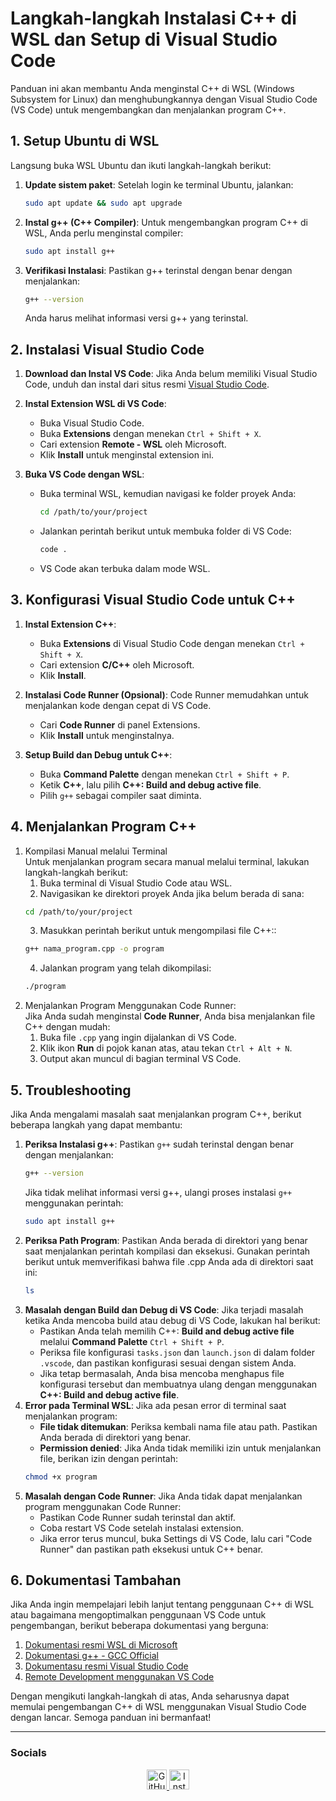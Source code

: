 # Langkah-langkah Instalasi C++ di WSL dan Setup di Visual Studio Code

Panduan ini akan membantu Anda menginstal C++ di WSL (Windows Subsystem for Linux) dan menghubungkannya dengan Visual Studio Code (VS Code) untuk mengembangkan dan menjalankan program C++.

## 1. Setup Ubuntu di WSL
Langsung buka WSL Ubuntu dan ikuti langkah-langkah berikut:

1. **Update sistem paket**:
   Setelah login ke terminal Ubuntu, jalankan:
   ```bash
   sudo apt update && sudo apt upgrade
   ```

2. **Instal g++ (C++ Compiler)**:
   Untuk mengembangkan program C++ di WSL, Anda perlu menginstal compiler:
   ```bash
   sudo apt install g++
   ```

3. **Verifikasi Instalasi**:
   Pastikan g++ terinstal dengan benar dengan menjalankan:
   ```bash
   g++ --version
   ```
   Anda harus melihat informasi versi g++ yang terinstal.


## 2. Instalasi Visual Studio Code

1. **Download dan Instal VS Code**:
   Jika Anda belum memiliki Visual Studio Code, unduh dan instal dari situs resmi [Visual Studio Code](https://code.visualstudio.com/).

2. **Instal Extension WSL di VS Code**:
   - Buka Visual Studio Code.
   - Buka **Extensions** dengan menekan `Ctrl + Shift + X`.
   - Cari extension **Remote - WSL** oleh Microsoft.
   - Klik **Install** untuk menginstal extension ini.

3. **Buka VS Code dengan WSL**:
   - Buka terminal WSL, kemudian navigasi ke folder proyek Anda:
      ```bash
      cd /path/to/your/project
      ```
   - Jalankan perintah berikut untuk membuka folder di VS Code:
      ```bash
      code .
      ```
   - VS Code akan terbuka dalam mode WSL.


## 3. Konfigurasi Visual Studio Code untuk C++

1. **Instal Extension C++**:
   - Buka **Extensions** di Visual Studio Code dengan menekan `Ctrl + Shift + X`.
   - Cari extension **C/C++** oleh Microsoft.
   - Klik **Install**.

2. **Instalasi Code Runner (Opsional)**:
   Code Runner memudahkan untuk menjalankan kode dengan cepat di VS Code.
   - Cari **Code Runner** di panel Extensions.
   - Klik **Install** untuk menginstalnya.

3. **Setup Build dan Debug untuk C++**:
   - Buka **Command Palette** dengan menekan `Ctrl + Shift + P`.
   - Ketik **C++**, lalu pilih **C++: Build and debug active file**.
   - Pilih `g++` sebagai compiler saat diminta.


## 4. Menjalankan Program C++

1. Kompilasi Manual melalui Terminal  
   Untuk menjalankan program secara manual melalui terminal, lakukan langkah-langkah berikut:
   1. Buka terminal di Visual Studio Code atau WSL.
   2. Navigasikan ke direktori proyek Anda jika belum berada di sana:
   ```bash
   cd /path/to/your/project
   ```
   3. Masukkan perintah berikut untuk mengompilasi file C++::
   ```bash
   g++ nama_program.cpp -o program
   ```
   4. Jalankan program yang telah dikompilasi:
   ```bash
   ./program
   ```
2. Menjalankan Program Menggunakan Code Runner:  
   Jika Anda sudah menginstal **Code Runner**, Anda bisa menjalankan file C++ dengan mudah:
   1. Buka file `.cpp` yang ingin dijalankan di VS Code.
   2. Klik ikon **Run** di pojok kanan atas, atau tekan `Ctrl + Alt + N`.
   3. Output akan muncul di bagian terminal VS Code.


## 5. Troubleshooting

Jika Anda mengalami masalah saat menjalankan program C++, berikut beberapa langkah yang dapat membantu:
1. **Periksa Instalasi g++**:
   Pastikan `g++` sudah terinstal dengan benar dengan menjalankan:
   ```bash
   g++ --version
   ```
   Jika tidak melihat informasi versi g++, ulangi proses instalasi `g++` menggunakan perintah:
   ```bash
   sudo apt install g++
   ```
2. **Periksa Path Program**:
   Pastikan Anda berada di direktori yang benar saat menjalankan perintah kompilasi dan eksekusi. Gunakan perintah berikut untuk memverifikasi bahwa file .cpp Anda ada di direktori saat ini:
   ```bash
   ls
   ```
3. **Masalah dengan Build dan Debug di VS Code**:
   Jika terjadi masalah ketika Anda mencoba build atau debug di VS Code, lakukan hal berikut:
   - Pastikan Anda telah memilih C++: **Build and debug active file** melalui **Command Palette** `Ctrl + Shift + P`.
   - Periksa file konfigurasi `tasks.json` dan `launch.json` di dalam folder `.vscode`, dan pastikan konfigurasi sesuai dengan sistem Anda.
   - Jika tetap bermasalah, Anda bisa mencoba menghapus file konfigurasi tersebut dan membuatnya ulang dengan menggunakan **C++: Build and debug active file**.
4. **Error pada Terminal WSL**:
   Jika ada pesan error di terminal saat menjalankan program:
   - **File tidak ditemukan**: Periksa kembali nama file atau path. Pastikan Anda berada di direktori yang benar.
   - **Permission denied**: Jika Anda tidak memiliki izin untuk menjalankan file, berikan izin dengan perintah:
   ```bash
   chmod +x program
   ```
5. **Masalah dengan Code Runner**:
   Jika Anda tidak dapat menjalankan program menggunakan Code Runner:
   - Pastikan Code Runner sudah terinstal dan aktif.
   - Coba restart VS Code setelah instalasi extension.
   - Jika error terus muncul, buka Settings di VS Code, lalu cari "Code Runner" dan pastikan path eksekusi untuk C++ benar.


## 6. Dokumentasi Tambahan

Jika Anda ingin mempelajari lebih lanjut tentang penggunaan C++ di WSL atau bagaimana mengoptimalkan penggunaan VS Code untuk pengembangan, berikut beberapa dokumentasi yang berguna:
1. [Dokumentasi resmi WSL di Microsoft](https://learn.microsoft.com/en-us/windows/wsl)
2. [Dokumentasi g++ - GCC Official](https://gcc.gnu.org/onlinedocs/)
3. [Dokumentasu resmi Visual Studio Code](https://code.visualstudio.com/docs)
4. [Remote Development menggunakan VS Code](https://code.visualstudio.com/docs/remote/remote-overview)

Dengan mengikuti langkah-langkah di atas, Anda seharusnya dapat memulai pengembangan C++ di WSL menggunakan Visual Studio Code dengan lancar. Semoga panduan ini bermanfaat!

---

<h3 align="left">Socials</h3>
<p align="center"> 
  <a href="https://www.github.com/Rafly1818" target="_blank" rel="noreferrer"> 
    <picture> 
      <source media="(prefers-color-scheme: dark)" srcset="https://raw.githubusercontent.com/danielcranney/readme-generator/main/public/icons/socials/github-dark.svg" /> 
      <source media="(prefers-color-scheme: light)" srcset="https://raw.githubusercontent.com/danielcranney/readme-generator/main/public/icons/socials/github.svg" /> 
      <img src="https://raw.githubusercontent.com/danielcranney/readme-generator/main/public/icons/socials/github.svg" width="32" height="32" alt="GitHub" /> 
    </picture> 
  </a> 
  <a href="http://www.instagram.com/flyyr_" target="_blank" rel="noreferrer"> 
    <picture> 
      <source media="(prefers-color-scheme: dark)" srcset="https://raw.githubusercontent.com/danielcranney/readme-generator/main/public/icons/socials/instagram-dark.svg" /> 
      <source media="(prefers-color-scheme: light)" srcset="https://raw.githubusercontent.com/danielcranney/readme-generator/main/public/icons/socials/instagram.svg" /> 
      <img src="https://raw.githubusercontent.com/danielcranney/readme-generator/main/public/icons/socials/instagram.svg" width="32" height="32" alt="Instagram" /> 
    </picture> 
  </a>
</p>